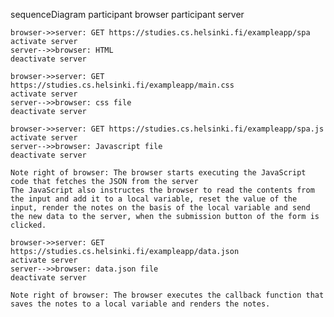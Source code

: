 sequenceDiagram
    participant browser
    participant server

    browser->>server: GET https://studies.cs.helsinki.fi/exampleapp/spa
    activate server
    server-->>browser: HTML
    deactivate server

    browser->>server: GET https://studies.cs.helsinki.fi/exampleapp/main.css
    activate server
    server-->>browser: css file
    deactivate server

    browser->>server: GET https://studies.cs.helsinki.fi/exampleapp/spa.js
    activate server
    server-->>browser: Javascript file
    deactivate server

    Note right of browser: The browser starts executing the JavaScript code that fetches the JSON from the server
    The JavaScript also instructes the browser to read the contents from the input and add it to a local variable, reset the value of the input, render the notes on the basis of the local variable and send the new data to the server, when the submission button of the form is clicked.

    browser->>server: GET https://studies.cs.helsinki.fi/exampleapp/data.json
    activate server
    server-->>browser: data.json file
    deactivate server

    Note right of browser: The browser executes the callback function that saves the notes to a local variable and renders the notes.


